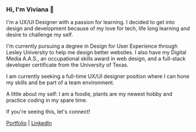 ### Hi, I'm Viviana 👋

I'm a UX/UI Designer with a passion for learning. I decided to get into design and development because of my love for tech, life long learning and desire to challenge my self.

I'm currently pursuing a degree in Design for User Experience through Lesley University to help me design better websites. I also have my Digital Media A.A.S., an occupational skills award in web design, and a full-stack developer certificate from the University of Texas. 

I am currently seeking a full-time UX/UI designer position where I can hone my skills and be part of a team environment. 

A little about my self: I am a foodie, plants are my newest hobby and practice coding in my spare time. 

If you're seeing this, let's connect!

[Portfolio](http://ux-viv.com) | [LinkedIn](https://linkedin.com/in/vivianalgarcia)

<!--
**vivgarcia/vivgarcia** is a ✨ _special_ ✨ repository because its `README.md` (this file) appears on your GitHub profile.


